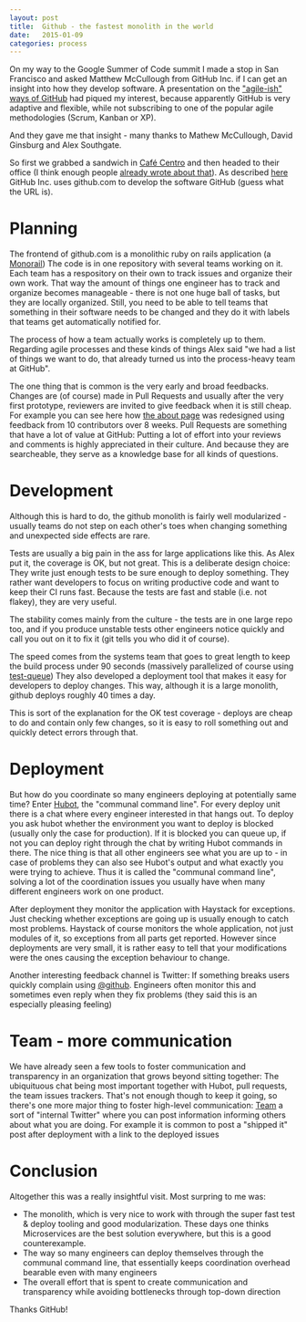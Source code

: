 ```yaml
---
layout: post
title:  Github - the fastest monolith in the world
date:   2015-01-09
categories: process
---
```


On my way to the Google Summer of Code summit I made a stop in San Francisco and asked Matthew McCullough from GitHub Inc. if I can get an insight into how they develop software. A presentation on the ["agile-ish" ways of GitHub](https://speakerdeck.com/matthewmccullough/agile-ish-life-at-github) had piqued my interest, because apparently GitHub is very adaptive and flexible, while not subscribing to one of the popular agile methodologies (Scrum, Kanban or XP).

And they gave me that insight - many thanks to Mathew McCullough, David Ginsburg and Alex Southgate.

So first we grabbed a sandwich in [Café Centro](http://www.caffecentro.com/) and then headed to their office (I think enough people [already wrote about that](https://customspaces.com/office/DhXb6EKlE9/github-office-san-francisco/)). As described [here](http://zachholman.com/talk/how-github-uses-github-to-build-github/) GitHub Inc. uses github.com to develop the software GitHub (guess what the URL is). 

# Planning

The frontend of github.com is a monolithic ruby on rails application (a [Monorail](http://jduff.github.io/2013/06/05/riding-the-monorail/))
The code is in one repository with several teams working on it. Each team has a respository on their own to track issues and organize their own work. That way the amount of things one engineer has to track and organize becomes manageable - there is not one huge ball of tasks, but they are locally organized. Still, you need to be able to tell teams that something in their software needs to be changed and they do it with labels that teams get automatically notified for.

The process of how a team actually works is completely up to them. Regarding agile processes and these kinds of things Alex said "we had a list of things we want to do, that already turned us into the process-heavy team at GitHub".

The one thing that is common is the very early and broad feedbacks. Changes are (of course) made in Pull Requests and usually after the very first prototype, reviewers are invited to give feedback when it is still cheap. For example you can see here how [the about page]([https://speakerdeck.com/matthewmccullough/agile-ish-life-at-github]) was redesigned using feedback from 10 contributors over 8 weeks. 
Pull Requests are something that have a lot of value at GitHub: Putting a lot of effort into your reviews and comments is highly appreciated in their culture. And because they are searcheable, they serve as a knowledge base for all kinds of questions.

# Development

Although this is hard to do, the github monolith is fairly well modularized - usually teams do not step on each other's toes when changing something and unexpected side effects are rare.

Tests are usually a big pain in the ass for large applications like this. As Alex put it, the coverage is OK, but not great. This is a deliberate design choice: They write just enough tests to be sure enough to deploy something. They rather want developers to focus on writing productive code and want to keep their CI runs fast.  Because the tests are fast and stable (i.e. not flakey), they are very useful.

The stability comes mainly from the culture - the tests are in one large repo too, and if you produce unstable tests other engineers notice quickly and call you out on it to fix it (git tells you who did it of course).

The speed comes from the systems team that goes to great length to keep the build process under 90 seconds (massively parallelized of course using [test-queue](https://github.com/tmm1/test-queue))
They also developed a deployment tool that makes it easy for developers to deploy changes. This way, although it is a large monolith, github deploys roughly 40 times a day.

This is sort of the explanation for the OK test coverage - deploys are cheap to do and contain only few changes, so it is easy to roll something out and quickly detect errors through that.

# Deployment

But how do you coordinate so many engineers deploying at potentially same time? 
Enter [Hubot](https://hubot.github.com/), the "communal command line". For every deploy unit there is a chat where every engineer interested in that hangs out.
To deploy you ask hubot whether the environment you want to deploy is blocked (usually only the case for production).
If it is blocked you can queue up, if not you can deploy right through the chat by writing Hubot commands in there.
The nice thing is that all other engineers see what you are up to - in case of problems they can also see Hubot's output and what exactly you were trying to achieve. Thus it is called the "communal command line", solving a lot of the coordination issues you usually have when many different engineers work on one product.

After deployment they monitor the application with Haystack for exceptions. Just checking whether exceptions are going up is usually enough to catch most problems. Haystack of course monitors the whole application, not just modules of it, so exceptions from all parts get reported. However since deployments are very small, it is rather easy to tell that your modifications were the ones causing the exception behaviour to change.

Another interesting feedback channel is Twitter: If something breaks users quickly complain using [@github](https://twitter.com/github). Engineers often monitor this and sometimes even reply when they fix problems (they said this is an especially pleasing feeling)

# Team - more communication

We have already seen a few tools to foster communication and transparency in an organization that grows beyond sitting together: The ubiquituous chat being most important together with Hubot, pull requests, the team issues trackers. That's not enough though to keep it going, so there's one more major thing to foster high-level communication:
[Team](http://zachholman.com/posts/github-communication/) a sort of "internal Twitter" where you can post information informing others about what you are doing. For example it is common to post a "shipped it" post after deployment with a link to the deployed issues
  
# Conclusion

Altogether this was a really insightful visit. Most surpring to me was:
  * The monolith, which is very nice to work with through the super fast test & deploy tooling and good modularization. These days one thinks Microservices are the best solution everywhere, but this is a good counterexample.
  * The way so many engineers can deploy themselves through the communal command line, that essentially keeps coordination overhead bearable even with many engineers
  * The overall effort that is spent to create communication and transparency while avoiding bottlenecks through top-down direction

Thanks GitHub!